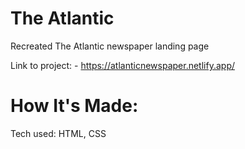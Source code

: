 # The Atlantic
Recreated The Atlantic newspaper landing page

Link to project: - https://atlanticnewspaper.netlify.app/

# How It's Made:
Tech used: HTML, CSS